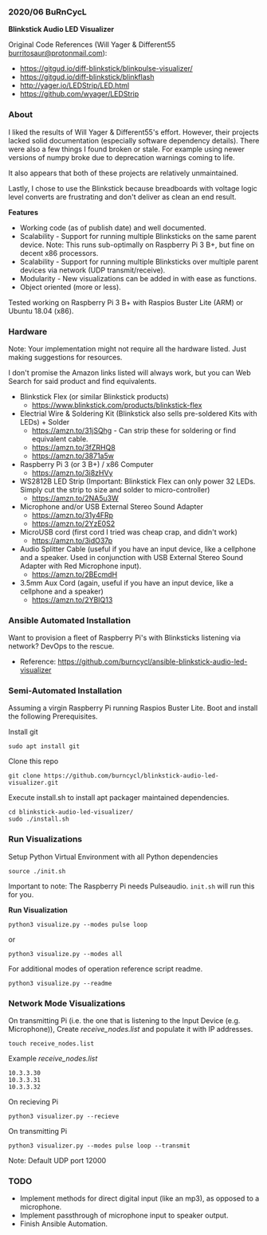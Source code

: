 ### 2020/06 BuRnCycL

**Blinkstick Audio LED Visualizer**

Original Code References (Will Yager & Different55 <burritosaur@protonmail.com>):
 - https://gitgud.io/diff-blinkstick/blinkpulse-visualizer/
 - https://gitgud.io/diff-blinkstick/blinkflash
 - http://yager.io/LEDStrip/LED.html
 - https://github.com/wyager/LEDStrip

### About

I liked the results of Will Yager & Different55's effort. However, their projects lacked solid documentation (especially software dependency details). 
There were also a few things I found broken or stale. For example using newer versions of numpy broke due to deprecation warnings coming to life.

It also appears that both of these projects are relatively unmaintained.

Lastly, I chose to use the Blinkstick because breadboards with voltage logic level converts are frustrating and don't deliver as clean an end result.  

**Features**
* Working code (as of publish date) and well documented.
* Scalability - Support for running multiple Blinksticks on the same parent device. Note: This runs sub-optimally on Raspberry Pi 3 B+, but fine on decent x86 processors.
* Scalability - Support for running multiple Blinksticks over multiple parent devices via network (UDP transmit/receive).
* Modularity - New visualizations can be added in with ease as functions.
* Object oriented (more or less).

Tested working on Raspberry Pi 3 B+ with Raspios Buster Lite (ARM) or Ubuntu 18.04 (x86).

### Hardware

Note: Your implementation might not require all the hardware listed. Just making suggestions for resources.

I don't promise the Amazon links listed will always work, but you can Web Search for said product and find equivalents. 

* Blinkstick Flex (or similar Blinkstick products) 
  - https://www.blinkstick.com/products/blinkstick-flex
* Electrial Wire & Soldering Kit (Blinkstick also sells pre-soldered Kits with LEDs) + Solder
  - https://amzn.to/31jSQhg - Can strip these for soldering or find equivalent cable.
  - https://amzn.to/3fZRHQ8
  - https://amzn.to/3871a5w
* Raspberry Pi 3 (or 3 B+) / x86 Computer
  - https://amzn.to/3i8zHVy 
* WS2812B LED Strip (Important: Blinkstick Flex can only power 32 LEDs. Simply cut the strip to size and solder to micro-controller)
  - https://amzn.to/2NA5u3W
* Microphone and/or USB External Stereo Sound Adapter 
  - https://amzn.to/31y4FRp
  - https://amzn.to/2YzE0S2
* MicroUSB cord (first cord I tried was cheap crap, and didn't work)
  - https://amzn.to/3idO37p
* Audio Splitter Cable (useful if you have an input device, like a cellphone and a speaker. Used in conjunction with USB External Stereo Sound Adapter with Red Microphone input).
  - https://amzn.to/2BEcmdH 
* 3.5mm Aux Cord (again, useful if you have an input device, like a cellphone and a speaker)
  - https://amzn.to/2YBIQ13

### Ansible Automated Installation

Want to provision a fleet of Raspberry Pi's with Blinksticks listening via network? DevOps to the rescue.

* Reference: https://github.com/burncycl/ansible-blinkstick-audio-led-visualizer

### Semi-Automated Installation

Assuming a virgin Raspberry Pi running Raspios Buster Lite. Boot and install the following Prerequisites.

Install git
```
sudo apt install git 
```

Clone this repo
```
git clone https://github.com/burncycl/blinkstick-audio-led-visualizer.git
```

Execute install.sh to install apt packager maintained dependencies.
```
cd blinkstick-audio-led-visualizer/
sudo ./install.sh
```

### Run Visualizations

Setup Python Virtual Environment with all Python dependencies
```
source ./init.sh
```
Important to note: The Raspberry Pi needs Pulseaudio. `init.sh` will run this for you.

**Run Visualization**
```
python3 visualize.py --modes pulse loop
```

or
```
python3 visualize.py --modes all
```

For additional modes of operation reference script readme.
```
python3 visualize.py --readme
```

### Network Mode Visualizations
On transmitting Pi (i.e. the one that is listening to the Input Device (e.g. Microphone)), Create *receive_nodes.list* and populate it with IP addresses.

```
touch receive_nodes.list
```

Example *receive_nodes.list* 
```
10.3.3.30
10.3.3.31
10.3.3.32
```

On recieving Pi
```
python3 visualizer.py --recieve
```

On transmitting Pi
```
python3 visualizer.py --modes pulse loop --transmit
```

Note: Default UDP port 12000

### TODO

* Implement methods for direct digital input (like an mp3), as opposed to a microphone.
* Implement passthrough of microphone input to speaker output.
* Finish Ansible Automation.
